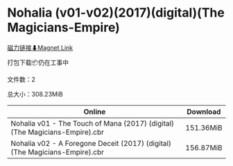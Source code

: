 # Nohalia (v01-v02)(2017)(digital)(The Magicians-Empire)

[磁力链接⬇Magnet Link](magnet:?xt=urn:btih:704d472793c7fd3a9da5f2e1eac303f205b4aa8e&dn=Nohalia%20%28v01-v02%29%282017%29%28digital%29%28The%20Magicians-Empire%29)

打包下载📦仍在工事中

文件数：2

总大小：308.23MiB

Online | Download
--- | ---
Nohalia v01 - The Touch of Mana (2017) (digital) (The Magicians-Empire).cbr | 151.36MiB
Nohalia v02 - A Foregone Deceit (2017) (digital) (The Magicians-Empire).cbr | 156.87MiB